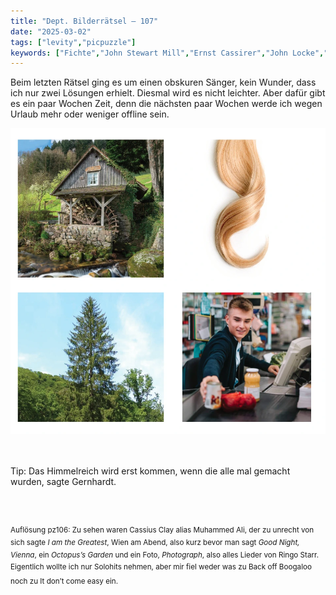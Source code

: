 ```yaml
---
title: "Dept. Bilderrätsel – 107"
date: "2025-03-02"
tags: ["levity","picpuzzle"]
keywords: ["Fichte","John Stewart Mill","Ernst Cassirer","John Locke","Muhammend Ali","Ringo Starr","Robert Gernhardt"]
---
```

Beim letzten Rätsel ging es um einen obskuren Sänger, kein Wunder, dass ich nur zwei Lösungen erhielt. Diesmal wird es nicht leichter. Aber dafür gibt es ein paar Wochen Zeit, denn die nächsten paar Wochen werde ich wegen Urlaub mehr oder weniger offline sein.
 <br/>

<img  src="/assets/img/picpuzzle/picpuzzle107.webp" alt="Bilderrätsel107">

<br/>
<br/>
<br/>

Tip: Das Himmelreich wird erst kommen, wenn die alle mal gemacht wurden, sagte Gernhardt.

<br/>
<br/>

<sup>Auflösung pz106: Zu sehen waren Cassius Clay alias Muhammed Ali, der zu unrecht von sich sagte <i>I am the Greatest</i>, Wien am Abend, also kurz bevor man sagt <i>Good Night, Vienna</i>, ein <i>Octopus’s Garden</i> und ein Foto, <i>Photograph</i>, also alles Lieder von Ringo Starr. Eigentlich wollte ich nur Solohits nehmen, aber mir fiel weder was zu Back off Boogaloo noch zu It don’t come easy ein.
<sup>
